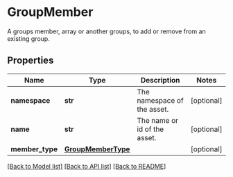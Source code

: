 # GroupMember

A groups member, array or another groups, to add or remove from an existing group.

## Properties
Name | Type | Description | Notes
------------ | ------------- | ------------- | -------------
**namespace** | **str** | The namespace of the asset. | [optional] 
**name** | **str** | The name or id of the asset. | [optional] 
**member_type** | [**GroupMemberType**](GroupMemberType.md) |  | [optional] 

[[Back to Model list]](../README.md#documentation-for-models) [[Back to API list]](../README.md#documentation-for-api-endpoints) [[Back to README]](../README.md)



